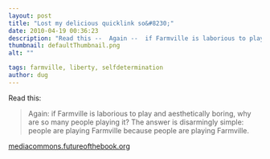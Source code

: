 ```yaml
---
layout: post
title: "Lost my delicious quicklink so&#8230;"
date: 2010-04-19 00:36:23
description: "Read this --  Again --  if Farmville is laborious to play and aesthetically boring, why are so many people playing it? The answer is disarmingly simple --  people are playing Farmville because people are playing Farmville. mediacommons.futureofthebook.org&#8230;"
thumbnail: defaultThumbnail.png
alt: ""

tags: farmville, liberty, selfdetermination
author: dug
---
```


<p>Read this:</p>

<blockquote><p>Again: if Farmville is laborious to play and aesthetically boring, why are so many people playing it? The answer is disarmingly simple: people are playing Farmville because people are playing Farmville.</p></blockquote>

<p><a href="http://mediacommons.futureofthebook.org/content/cultivated-play-farmville">mediacommons.futureofthebook.org</a></p>
